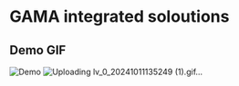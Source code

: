 # GAMA integrated soloutions

## Demo GIF

![Demo](https://drive.google.com/uc?export=view&id=1Zq6HOKasSLw1oYeakbH_tA8Ffam9KnHl)
![Uploading lv_0_20241011135249 (1).gif…]()
